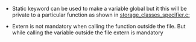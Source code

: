 * Static keyword can be used to make a variable global but it  this will be private to a particular function as shown in [storage_classes_specifier.c:](https://github.com/jishmachiraykal/Microcontroller-Embedded-C-Programming/tree/main/address_of_variable/storage_classes/storage_class_specifier
)

* Extern is not mandatory when calling the function outside the file. But while calling the variable outside the file extern is mandatory
